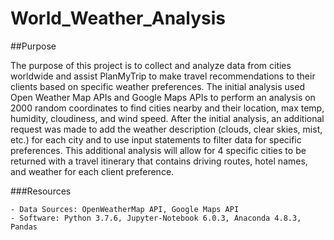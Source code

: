 # World_Weather_Analysis

##Purpose

The purpose of this project is to collect and analyze data from cities worldwide and assist PlanMyTrip to make travel recommendations to their clients based on specific weather preferences. The initial analysis used Open Weather Map APIs and Google Maps APIs to perform an analysis on 2000 random coordinates to find cities nearby and their location, max temp, humidity, cloudiness, and wind speed. After the initial analysis, an additional request was made to add the weather description (clouds, clear skies, mist, etc.) for each city and to use input statements to filter data for specific preferences. This additional analysis will allow for 4 specific cities to be returned with a travel itinerary that contains driving routes, hotel names, and weather for each client preference.

###Resources

    - Data Sources: OpenWeatherMap API, Google Maps API
    - Software: Python 3.7.6, Jupyter-Notebook 6.0.3, Anaconda 4.8.3, Pandas
